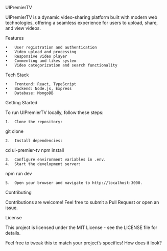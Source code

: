 UIPremierTV

UIPremierTV is a dynamic video-sharing platform built with modern web technologies, offering a seamless experience for users to upload, share, and view videos.

Features

	•	User registration and authentication
	•	Video upload and processing
	•	Responsive video player
	•	Commenting and likes system
	•	Video categorization and search functionality

Tech Stack

	•	Frontend: React, TypeScript
	•	Backend: Node.js, Express
	•	Database: MongoDB

Getting Started

To run UIPremierTV locally, follow these steps:

	1.	Clone the repository:

git clone 


	2.	Install dependencies:

cd ui-premier-tv
npm install


	3.	Configure environment variables in .env.
	4.	Start the development server:

npm run dev


	5.	Open your browser and navigate to http://localhost:3000.

Contributing

Contributions are welcome! Feel free to submit a Pull Request or open an issue.

License

This project is licensed under the MIT License - see the LICENSE file for details.

Feel free to tweak this to match your project’s specifics! How does it look?